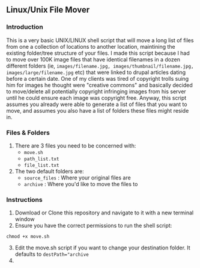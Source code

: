 ## Linux/Unix File Mover

### Introduction
This is a very basic UNIX/LINUX shell script that will move a long list of files from one a collection of locations to another location, maintining the existing folder/tree structure of your files. I made this script because I had to move over 100K image files that have identical filenames in a dozen different folders (ie, `images/filename.jpg, images/thumbnail/filename.jpg, images/large/filename.jpg` etc) that were linked to drupal articles dating before a certain date. One of my clients was tired of copyright trolls suing him for images he thought were "creative commons" and basically decided to move/delete all potentially copyright infringing images from his server until he could ensure each image was copyright free. Anyway, this script assumes you already were able to generate a list of files that you want to move, and assumes you also have a list of folders these files might reside in.

### Files & Folders
1. There are 3 files you need to be concerned with:
   - `move.sh`
   - `path_list.txt`
   - `file_list.txt`
1. The two default folders are:
   - `source_files` : Where your original files are
   - `archive` : Where you'd like to move the files to

### Instructions
1. Download or Clone this repository and navigate to it with a new terminal window
2. Ensure you have the correct permissions to run the shell script:
```
chmod +x move.sh
```
3. Edit the move.sh script if you want to change your destination folder. It defaults to `destPath="archive`
4. 
